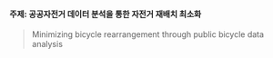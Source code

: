 #### 주제: 공공자전거 데이터 분석을 통한 자전거 재배치 최소화

> Minimizing bicycle rearrangement through public bicycle data analysis

